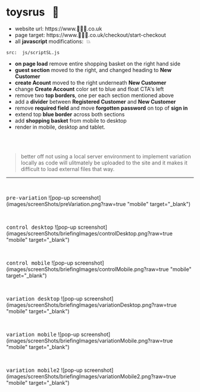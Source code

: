 # toysrus  &nbsp; :hammer:
- website url: https://www.:japanese_goblin::japanese_goblin::japanese_goblin:.co.uk
- page target: https://www.:japanese_goblin::japanese_goblin::japanese_goblin:.co.uk/checkout/start-checkout
- all **javascript** modifications:   &nbsp;:collision:

```
src:  js/scriptSL.js
```



- **on page load** remove entire shopping basket on the right hand side
- **guest section** moved to the right, and changed heading to **New Customer**
- **create Acount** moved to the right underneath **New Customer**
- change **Create Account** color set to blue and float CTA's left
- remove two **top borders**, one per each section mentioned above
- add a **divider** between **Registered Customer** and **New Customer**
- remove **required field** and move **forgotten password** on top of **sign in**
- extend top **blue border** across both sections
- add **shopping basket** from mobile to desktop
- render in mobile, desktop and tablet.
    
 <br/> <br/>  
> better off not using a local server environment to implement variation locally as code will ulitmately be uploaded to the site and it makes it difficult to load external files that way.                 
    
    
  <hr />
  
   <br />
   
  
  <kbd>pre-variation</kbd>
  ![pop-up screenshot](images/screenShots/preVariation.png?raw=true "mobile" target="_blank")
  
  
  <br />
  
  <kbd>control desktop</kbd>
  ![pop-up screenshot](images/screenShots/briefingImages/controlDesktop.png?raw=true "mobile" target="_blank")
  
  
  <br />
  
  <kbd>control mobile</kbd>
  ![pop-up screenshot](images/screenShots/briefingImages/controlMobile.png?raw=true "mobile" target="_blank")
  
  
  <br />
  
  <kbd>variation desktop</kbd>
  ![pop-up screenshot](images/screenShots/briefingImages/variationDesktop.png?raw=true "mobile" target="_blank")
  
  
  <br />
  
  <kbd>variation mobile</kbd>
  ![pop-up screenshot](images/screenShots/briefingImages/variationMobile.png?raw=true "mobile" target="_blank")
  
   <br />
  
  <kbd>variation mobile2</kbd>
  ![pop-up screenshot](images/screenShots/briefingImages/variationMobile2.png?raw=true "mobile" target="_blank")

